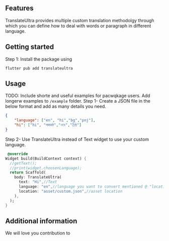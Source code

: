 

## Features

TranslateUltra provides multiple custom translation methodolgy through which you 
can define how to deal with words or paragraph in different language.

## Getting started

Step 1: Install the package using
```
flutter pub add translateultra
```

## Usage

TODO: Include shorte and useful examples for pacwqkage users. Add longerw examples
to `/example` folder. 
Step 1- Create a JSON file in the below format and add as many details you need.

```json
{
    "language": ["en", "hi","bg","pnj"],
    "hi": ["hi", "नमस्ते","ওহে","ਹੈਲੋ"]
}
```

Step 2- Use TranslateUltra instead of Text widget to use your custom language.
```dart
 @override
Widget build(BuildContext context) {
  //getText();
  //print(widget.choosenLanguage);
  return Scaffold(
    body: TranslateUltra(
      text: "Hi",//Text 
      language: "en",//language you want to convert mentioned @ "location" of JSON
      location: "asset/custom.json",//asset location
    ),
  );
}
```

## Additional information

We will love you contribution to
<a herf="https://neetishsingh.com"></a>

